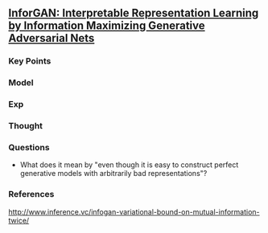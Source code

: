 ## [InforGAN: Interpretable Representation Learning by Information Maximizing Generative Adversarial Nets]()



### Key Points



### Model


### Exp


### Thought

### Questions
- What does it mean by "even though it is easy to construct perfect generative models with arbitrarily bad representations"?

### References 
http://www.inference.vc/infogan-variational-bound-on-mutual-information-twice/
